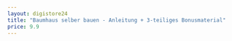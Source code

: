 ```yaml
---
layout: digistore24
title: "Baumhaus selber bauen - Anleitung + 3-teiliges Bonusmaterial"
price: 9.9
---
```

